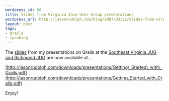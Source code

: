 ```yaml
---
wordpress_id: 58
title: Slides from Virginia Java User Group presentations
wordpress_url: http://jasonrudolph.com/blog/2007/03/22/slides-from-virginia-java-user-group-presentations/
layout: post
tags:
- grails
- speaking
---
```

The [slides](http://jasonrudolph.com/downloads/presentations/Getting_Started_with_Grails.pdf) from my presentations on Grails at the [Southeast Virginia JUG and Richmond JUG](http://jasonrudolph.com/blog/2007/03/14/virginia-double-header-upcoming-grails-presentations-in-norfolk-and-richmond/) are now available at…

[http://jasonrudolph.com/downloads/presentations/Getting\_Started\_with\_Grails.pdf](http://jasonrudolph.com/downloads/presentations/Getting_Started_with_Grails.pdf)

Enjoy!
